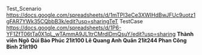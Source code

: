 Test_Scenario https://docs.google.com/spreadsheets/d/1mTPI3eCe3XWIHdBwJFUc9uotz1gFAR7YWk35CQbbB3k/edit?usp=sharingTeT
TestCase https://docs.google.com/spreadsheets/d/1P6-YF1ZfT06tTa0X1qL_wTAmmA9JL1trCMrdlDmQsuY/edit?usp=sharing
**Thành viên
Ngô Qúi Bảo Phúc 21it100
Lê Quang Anh Quân 21it244
Phan Công Bình 21it190**

